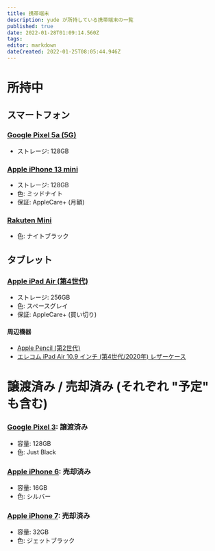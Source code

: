 ```yaml
---
title: 携帯端末
description: yude が所持している携帯端末の一覧
published: true
date: 2022-01-28T01:09:14.560Z
tags: 
editor: markdown
dateCreated: 2022-01-25T08:05:44.946Z
---
```


# 所持中
## スマートフォン
### [Google Pixel 5a (5G)](https://store.google.com/jp/product/pixel_5a_5g_specs?hl=ja)
* ストレージ: 128GB

### [Apple iPhone 13 mini](https://support.apple.com/kb/SP847?viewlocale=ja_JP&locale=ja_JP)
* ストレージ: 128GB
* 色: ミッドナイト
* 保証: AppleCare+ (月額)

### [Rakuten Mini](https://network.mobile.rakuten.co.jp/product/smartphone/rakuten-mini/spec.html)
* 色: ナイトブラック

## タブレット
### [Apple iPad Air (第4世代)](https://support.apple.com/kb/SP828?locale=ja_JP)
* ストレージ: 256GB
* 色: スペースグレイ
* 保証: AppleCare+ (買い切り)
#### 周辺機器
* [Apple Pencil (第2世代)](https://support.apple.com/kb/SP786?viewlocale=ja_JP&locale=ja_JP)
* [エレコム iPad Air 10.9 インチ (第4世代/2020年) レザーケース](https://www.amazon.co.jp/gp/product/B08NWSC4J7)

# 譲渡済み / 売却済み (それぞれ "予定" も含む)
### [Google Pixel 3](https://ja.wikipedia.org/wiki/Pixel_3): 譲渡済み
* 容量: 128GB
* 色: Just Black
### [Apple iPhone 6](https://support.apple.com/kb/sp705?locale=ja_JP): 売却済み
* 容量: 16GB
* 色: シルバー
### [Apple iPhone 7](https://support.apple.com/kb/SP743?locale=ja_JP): 売却済み
* 容量: 32GB
* 色: ジェットブラック